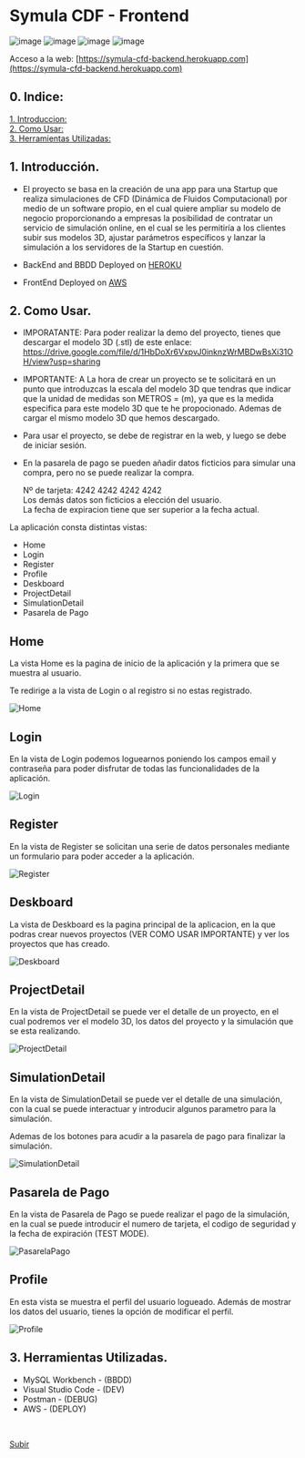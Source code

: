 
# Symula CDF - Frontend

![image](https://img.shields.io/badge/React-20232A?style=for-the-badge&logo=react&logoColor=61DAFB)
![image](https://img.shields.io/badge/Redux-593D88?style=for-the-badge&logo=redux&logoColor=white)
![image](https://img.shields.io/badge/Amazon_AWS-FF9900?style=for-the-badge&logo=amazonaws&logoColor=white)
![image](https://img.shields.io/badge/JavaScript-323330?style=for-the-badge&logo=javascript&logoColor=F7DF1E)


Acceso a la web: [https://symula-cfd-backend.herokuapp.com](https://symula-cfd-backend.herokuapp.com)<br>

## 0. Indice:


  [1. Introduccion:](#1-introducción)<br>
  [2. Como Usar:](#3-descripción-del-proyecto)<br>
  [3. Herramientas Utilizadas:](#5herramientas-utilizadas)<br>

## 1. Introducción.

- El proyecto se basa en la creación de una app para una Startup que realiza simulaciones de CFD 
(Dinámica de Fluidos Computacional) por medio de un software propio, en el cual quiere ampliar su 
modelo de negocio proporcionando a empresas la posibilidad de contratar un servicio de simulación 
online, en el cual se les permitiría a los clientes subir sus modelos 3D, ajustar parámetros específicos 
y lanzar la simulación a los servidores de la Startup en cuestión.

- BackEnd and BBDD Deployed on [HEROKU](https://symula-cfd-backend.herokuapp.com)<br>

- FrontEnd Deployed on [AWS](https://symula-cfd-backend.herokuapp.com)<br>
  
## 2. Como Usar.


  
- IMPORATANTE: Para poder realizar la demo del proyecto, tienes que descargar el modelo 3D (.stl) de este enlace:
https://drive.google.com/file/d/1HbDoXr6VxpvJ0inknzWrMBDwBsXi31OH/view?usp=sharing

- IMPORTANTE: A La hora de crear un proyecto se te solicitará en un punto que introduzcas la escala del modelo 3D que tendras que indicar que la unidad de medidas son METROS = (m), ya que es la medida especifica para este modelo 3D que te he propocionado. Ademas de cargar el mismo modelo 3D que hemos descargado.

- Para usar el proyecto, se debe de registrar en la web, y luego se debe de iniciar sesión.

- En la pasarela de pago se pueden añadir datos ficticios para simular una compra, pero no se puede realizar la compra.
  
  Nº de tarjeta: 4242 4242 4242 4242<br>
  Los demás datos son ficticios a elección del usuario.<br>
  La fecha de expiracion tiene que ser superior a la fecha actual.<br>

La aplicación consta distintas vistas:

 - Home
 - Login 
 - Register
 - Profile
 - Deskboard
 - ProjectDetail
 - SimulationDetail
 - Pasarela de Pago
 

## Home

La vista Home es la pagina de inicio de la aplicación y la primera que se muestra al usuario.

Te redirige a la vista de Login o al registro si no estas registrado.


![Home](/symula_cfd/src/img/Home.png)


## Login 
En la vista de Login podemos loguearnos  poniendo los campos email y contraseña para poder disfrutar de todas las funcionalidades de la aplicación.

![Login](/symula_cfd/src/img/Login.png)

## Register
En la vista de Register se solicitan una serie de datos personales mediante un formulario para poder acceder a la aplicación. 

![Register](/symula_cfd/src/img/Register.png)

## Deskboard
La vista de Deskboard es la pagina principal de la aplicacion, en la que podras crear nuevos proyectos (VER COMO USAR IMPORTANTE) y ver los proyectos que has creado.

![Deskboard](/symula_cfd/src/img/Deskboard.png)

## ProjectDetail
En la vista de ProjectDetail se puede ver el detalle de un proyecto, en el cual podremos ver el modelo 3D, los datos del proyecto y la simulación que se esta realizando.

![ProjectDetail](/symula_cfd/src/img/ProjectDetail.png)

## SimulationDetail
En la vista de SimulationDetail se puede ver el detalle de una simulación, con la cual se puede interactuar y introducir algunos parametro para la simulación.

Ademas de los botones para acudir a la pasarela de pago para finalizar la simulación.

![SimulationDetail](/symula_cfd/src/img/Simulation.png)

## Pasarela de Pago
En la vista de Pasarela de Pago se puede realizar el pago de la simulación, en la cual se puede introducir el numero de tarjeta, el codigo de seguridad y la fecha de expiración (TEST MODE).

![PasarelaPago](/symula_cfd/src/img/Pasarela.png)

## Profile 
En esta vista se muestra el perfil del usuario logueado.
Además de mostrar los datos del usuario, tienes la opción de modificar el perfil.

![Profile](/symula_cfd/src/img/Profile.png)


## 3. Herramientas Utilizadas.

- MySQL Workbench - (BBDD)
- Visual Studio Code - (DEV)
- Postman - (DEBUG)
- AWS - (DEPLOY)

<br>


[Subir](#top)

